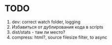 # TODO

1. dev: correct watch folder, logging
2. Избавиться от дублирования кода в scripts
3. dist/stats - там ли место?
4. compress: html?, source filesize filter, to async
